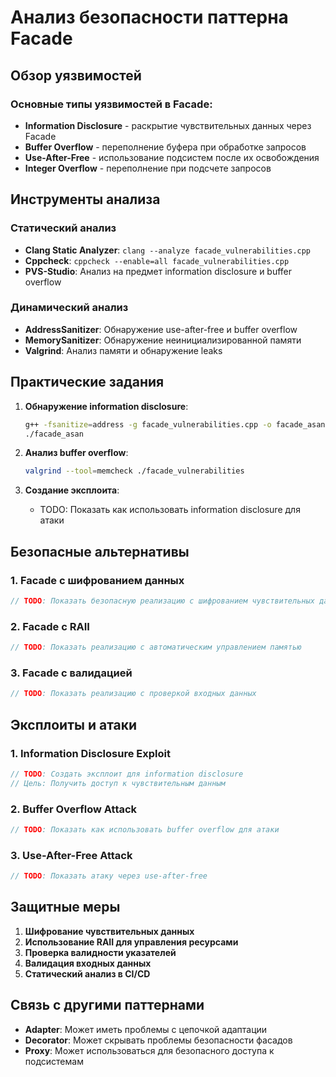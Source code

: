 ﻿# Анализ безопасности паттерна Facade

## Обзор уязвимостей

### Основные типы уязвимостей в Facade:
- **Information Disclosure** - раскрытие чувствительных данных через Facade
- **Buffer Overflow** - переполнение буфера при обработке запросов
- **Use-After-Free** - использование подсистем после их освобождения
- **Integer Overflow** - переполнение при подсчете запросов

## Инструменты анализа

### Статический анализ
- **Clang Static Analyzer**: `clang --analyze facade_vulnerabilities.cpp`
- **Cppcheck**: `cppcheck --enable=all facade_vulnerabilities.cpp`
- **PVS-Studio**: Анализ на предмет information disclosure и buffer overflow

### Динамический анализ
- **AddressSanitizer**: Обнаружение use-after-free и buffer overflow
- **MemorySanitizer**: Обнаружение неинициализированной памяти
- **Valgrind**: Анализ памяти и обнаружение leaks

## Практические задания

1. **Обнаружение information disclosure**:
   ```bash
   g++ -fsanitize=address -g facade_vulnerabilities.cpp -o facade_asan
   ./facade_asan
   ```

2. **Анализ buffer overflow**:
   ```bash
   valgrind --tool=memcheck ./facade_vulnerabilities
   ```

3. **Создание эксплоита**:
   - TODO: Показать как использовать information disclosure для атаки

## Безопасные альтернативы

### 1. Facade с шифрованием данных
```cpp
// TODO: Показать безопасную реализацию с шифрованием чувствительных данных
```

### 2. Facade с RAII
```cpp
// TODO: Показать реализацию с автоматическим управлением памятью
```

### 3. Facade с валидацией
```cpp
// TODO: Показать реализацию с проверкой входных данных
```

## Эксплоиты и атаки

### 1. Information Disclosure Exploit
```cpp
// TODO: Создать эксплоит для information disclosure
// Цель: Получить доступ к чувствительным данным
```

### 2. Buffer Overflow Attack
```cpp
// TODO: Показать как использовать buffer overflow для атаки
```

### 3. Use-After-Free Attack
```cpp
// TODO: Показать атаку через use-after-free
```

## Защитные меры

1. **Шифрование чувствительных данных**
2. **Использование RAII для управления ресурсами**
3. **Проверка валидности указателей**
4. **Валидация входных данных**
5. **Статический анализ в CI/CD**

## Связь с другими паттернами

- **Adapter**: Может иметь проблемы с цепочкой адаптации
- **Decorator**: Может скрывать проблемы безопасности фасадов
- **Proxy**: Может использоваться для безопасного доступа к подсистемам